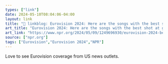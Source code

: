 ```yaml
---
types: ["link"]
date: 2024-05-10T08:04:06-04:00
layout: link
title: "🔗 linkblog: Eurovision 2024: Here are the songs with the best shot at glory'"
art_title: "Eurovision 2024: Here are the songs with the best shot at glory"
art_link: "https://www.npr.org/2024/05/09/1249696930/eurovision-2024-best-songs"
source: ["npr.org"]
tags: ["Eurovision","Eurovision 2024","NPR"]
---
```

Love to see Eurovision coverage from US news outlets.

